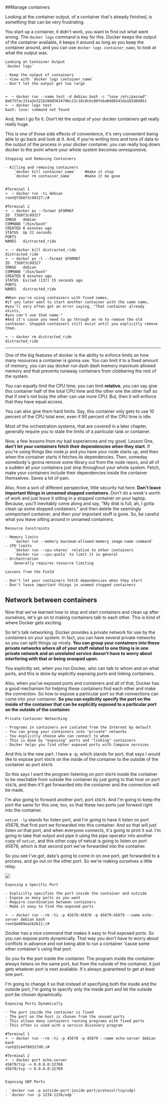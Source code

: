 ##Manage containers

Looking at the container output, of a container that's already finished, is something that can be very frustrating.

You start up a container, it didn't work, you want to find out what went wrong. The `docker logs` command is key for this. Docker keeps the output of the container available, it keeps it around as long as you keep the container around, and you can use `docker logs container_name`, to look at what the output was.


```
Looking at Container Output
`docker logs`

- Keep the output of containers
- View with `docker logs container_name`
- Don't let the output get too large


➜  ~ docker run --name test -d debian bash -c "lose /etc/passwd"
8e675fac331a2e321b280d5634796c21c18c8c6c80feba0dd8543da182d0d851
➜  ~ docker logs test
bash: lose: command not found
```

And, then I go fix it. Don't let the output of your docker containers get really really huge.

This is one of those side effects of convenience, it's very convenient being able to go back and look at it. And, if you're writing tons and tons of data to the output of the process in your docker container, you can really bog down docker to the point where your whole system becomes unresponsive.


```
Stopping and Removing Containers

- Killing and removing containers
    `docker kill container_name`    #make it stop
    `docker rm container_name`      #make it be gone


#Terminal 1
➜  ~ docker run -ti debian
root@73b8f3c9d327:/#

#Terminal 2
➜  ~ docker ps --format $FORMAT
ID  73b8f3c9d327
IMAGE   debian
COMMAND "/bin/bash"
CREATED 8 minutes ago
STATUS  Up 22 seconds
PORTS   
NAMES   distracted_ride

➜  ~ docker kill distracted_ride
distracted_ride
➜  ~ docker ps -l --format $FORMAT
ID  73b8f3c9d327
IMAGE   debian
COMMAND "/bin/bash"
CREATED 8 minutes ago
STATUS  Exited (137) 15 seconds ago
PORTS   
NAMES   distracted_ride

#When you're using containers with fixed names, 
#if you later want to start another container with the same name, 
#you'll very often get an error saying, "That container already exists,
#you can't use that name."
#And it's cause you need to go through an rm to remove the old container. Stopped containers still exist until you explicitly remove them.

➜  ~ docker rm distracted_ride
distracted_ride
```

<hr>

One of the big features of docker is the ability to enforce limits on how many resources a container is gonna use. You can limit it to a fixed amount of memory, you can say docker run dash dash memory maximum allowed memory and that prevents runaway containers from clobbering the rest of the system.

You can equally limit the CPU time, you can limit **relative**, you can say give this container half of the total CPU time and the other one the other half so that if one's not busy the other can use more CPU. But, then it will enforce that they have equal access.

You can also give them hard limits. Say, this container only gets to use 10 percent of the CPU total ever, even if 90 percent of the CPU time is idle.

Most of the orchestration systems, that are covered in a later chapter, generally require you to state the limits of a particular task or container.

Now, a few lessons from my bad experiences and my good.
Lesson One, **don't let your containers fetch their dependencies when they start**. If you're using things like node.js and you have your node starts up, and then when the container starts it fetches its dependencies. Then, someday somebody's gonna remove some library out from the node repos, and all of a sudden all your containers just stop throughout your whole system. Fetch, make your containers include their dependencies inside the container themselves. Saves a lot of pain.

Also, from a sort of different perspective, little security hat here. **Don't leave important things in unnamed stopped containers.** Don't do a week's worth of work and just leave it sitting in a stopped container on your laptop. Because, you'll inevitably come along and say, "My disk is full, ah, I gotta clean up some stopped containers." and then delete the seemingly unimportant container, and then your important stuff is gone. So, be careful what you leave sitting around in unnamed containers.

```
Resource Constraints

- Memory limits
    `docker run --memory maximum-allowed-memory image-name command`
- CPU limits
    `docker run --cpu-shares` relative to other containers
    `docker run --cpu-quota` to limit it in general
- Orchestration
    Generally requires resource limiting

Lessons from the Field

- Don't let your containers fetch dependencies when they start
- Don't leave important things in unamed stopped containers
```


## Network between containers

Now that we've learned how to stop and start containers and clean up after ourselves, let's go on to making containers talk to each other. This is kind of where Docker gets exciting.

So let's talk networking. Docker provides a private network for use by the containers on your system. In fact, you can have several private networks so you can split things up nicely. **You can group your containers into these private networks where all of your stuff related to one thing is in one private network and an unrelated service doesn't have to worry about interfering with that or being snooped upon.**

You explicitly set, when you run Docker, who can talk to whom and on what ports, and this is done by explicitly exposing ports and linking containers.

Also, when you've exposed ports and containers and all of that, Docker has a good mechanism for helping these containers find each other and make the connection. So how to expose a particular port so that connections can come into your container. **So you can explicitly specify the port on the inside of the container that can be explicitly exposed to a particular port on the outside of the container.**

```
Private Container Networking

- Programs in containers are isolated from the Internet by default
- You can group your containers into "private" networks
- You explicitly choose who can connect to whom
- This is done by "exposing" ports and "linking" containers
- Docker helps you find other exposed ports with Compose services
```

And this is the new part. I have a -p, which stands for port, that says I would like to expose port `45678` on the inside of the container to the outside of the container as port `45678`.

So this says I want the program listening on port `45678` inside the container to be reachable from outside the container by just going to that host on port `45678`, and then it'll get forwarded into the container and the connection will be made.

I'm also going to forward another port, port `45679`. And I'm going to keep the port the same for this one, too, so that these two ports just forward right into the container.


`netcat -lp` stands for listen port, and I'm going to have it listen on port 45678, that first port we forwarded into this container. And so that will just listen on that port, and when everyone connects, it's going to print it out. I'm going to take that output and pipe it using the pipe operator into another copy of `netcat`, and this other copy of netcat is going to listen on port 45679, which is that second port we've forwarded into the container.

So you see I've got, data's going to come in on one port, get forwarded to a process, and go out on the other port. So we're making ourselves a little relay.

![](http://okye062gb.bkt.clouddn.com/2017-05-23-015827.jpg)

```
Exposing a Specific Port

- Explicitly specifies the port inside the container and outside
- Expose as many ports as you want
- Require coordination between containers
- Make it easy to find the exposed ports

➜  ~ docker run --rm -ti -p 45678:45678 -p 45679:45679 --name echo-server debian bash
root@a089ea2b2611:/#
```

Docker has a nice command that makes it easy to find exposed ports. So you can expose ports dynamically. That way you don't have to worry about conflicts in advance and not being able to run a container 'cause some other container's using that port.

So you fix the port inside the container. The program inside the container always listens on the same port, but from the outside of the container, it just gets whatever port is next available. It's always guaranteed to get at least one port.

I'm going to change it so that instead of specifying both the inside and the outside port, I'm going to specify only the inside port and let the outside port be chosen dynamically.


```
Exposing Ports Dynamically

- The port inside the container is fixed
- The port on the host is chosen from the unused ports
- This allows many containers running programs with fixed ports
- This often is used with a service discovery program

#Terminal 1
➜  ~ docker run --rm -ti -p 45678 -p 45679 --name echo-server debian bash
root@3144f8031fd8:/# 

#Terminal 2
➜  ~ docker port echo-server
45679/tcp -> 0.0.0.0:32768
45678/tcp -> 0.0.0.0:32769


Exposing UDP Ports

- `docker run -p outside-port:inside-port/protocol(tcp/udp)
- `docker run -p 1234:1234/udp``
```

